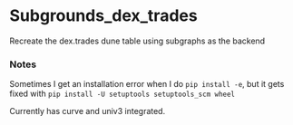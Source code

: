 # Subgrounds_dex_trades

Recreate the dex.trades dune table using subgraphs as the backend

### Notes

Sometimes I get an installation error when I do `pip install -e`, but it gets fixed with `pip install -U setuptools setuptools_scm wheel`

Currently has curve and univ3 integrated.
